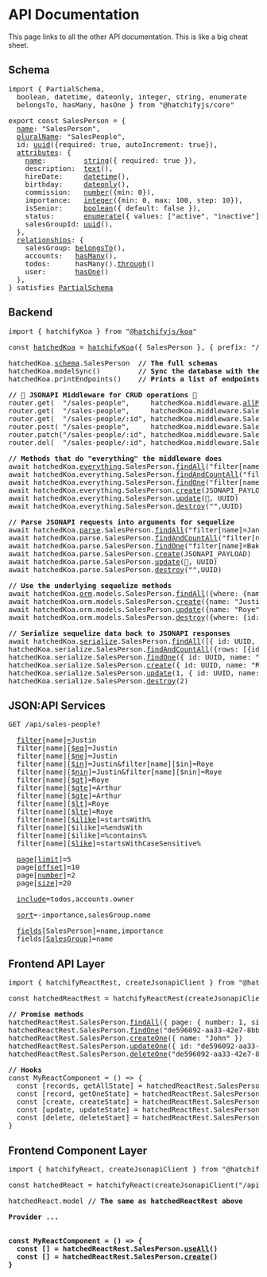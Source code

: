 # API Documentation

This page links to all the other API documentation. This is like a big cheat sheet.

## Schema

<pre>
import { PartialSchema, 
  boolean, datetime, dateonly, integer, string, enumerate
  belongsTo, hasMany, hasOne } from "@hatchifyjs/core"
  
export const SalesPerson = {
  <a href="schema/naming.md#schemaname">name</a>: "SalesPerson",
  <a href="schema/naming.md#schemapluralname">pluralName</a>: "SalesPeople",
  id: <a href="schema/attribute-types/uuid.md">uuid</a>({required: true, autoIncrement: true}),
  <a href="./schema/attribute-types/README.md">attributes</a>: {
    <a href="schema/naming.md#general-guidelines">name</a>:         <a href="./attribute-types/string.md">string</a>({ required: true }),
    description:  <a href="schema/attribute-types/text.md">text</a>(),
    hireDate:     <a href="schema/attribute-types/datetime.md">datetime</a>(),
    birthday:     <a href="./schema/attribute-types/datetime.md">dateonly</a>(),
    commission:   <a href="./schema/attribute-types/number.md">number</a>({min: 0}),
    importance:   <a href="schema/attribute-types/integer.md">integer</a>({min: 0, max: 100, step: 10}),
    isSenior:     <a href="schema/attribute-types/boolean.md">boolean</a>({ default: false }),
    status:       <a href="schema/attribute-types/enum.md">enumerate</a>({ values: ["active", "inactive"] }),
    salesGroupId: <a href="./schema/attribute-types/uuid.md">uuid</a>(),
  },
  <a href="./schema/relationship-types/README.md">relationships</a>: {
    salesGroup: <a href="schema/relationship-types/belongs-to.md">belongsTo</a>(),
    accounts:   <a href="schema/relationship-types/has-many.md">hasMany</a>(),
    todos:      hasMany().<a href="schema/relationship-types/has-many-through.md">through</a>()
    user:       <a href="./schema/relationship-types/has-one.md">hasOne</a>()
  },
} satisfies <a href="schema/naming.md">PartialSchema</a>
</pre>

## Backend

<pre>
import { hatchifyKoa } from "<a href="./koa/README.md">@hatchifyjs/koa</a>"
  
const <a href="./koa/README.md#hatchedkoa">hatchedKoa</a> = <a href="./koa/README.md#hatchifykoa">hatchifyKoa</a>({ SalesPerson }, { prefix: "/api" })

hatchedKoa.<a href="schema/README.md">schema</a>.SalesPerson  <b>// The full schemas</b>
hatchedKoa.modelSync()         <b>// Sync the database with the schema</b>
hatchedKoa.printEndpoints()    <b>// Prints a list of endpoints generated by Hatchify</b>

<b>// 🛑 JSONAPI Middleware for CRUD operations 🛑</b>
router.get(  "/sales-people",     hatchedKoa.middleware.<a href="./koa/hatchedKoa.middleware.md#hatchedkoamiddlewareallmodels">allModels</a>.<a href="./koa/hatchedKoa.middleware.md#all">all</a>);
router.get(  "/sales-people",     hatchedKoa.middleware.SalesPerson.<a href="./koa/hatchedKoa.middleware.md#findandcountall">findAndCountAll</a>)
router.get(  "/sales-people/:id", hatchedKoa.middleware.SalesPerson.<a href="./koa/hatchedKoa.middleware.md#findone">findOne</a>)
router.post( "/sales-people",     hatchedKoa.middleware.SalesPerson.<a href="./koa/hatchedKoa.middleware.md#create">create</a>)
router.patch("/sales-people/:id", hatchedKoa.middleware.SalesPerson.<a href="./koa/hatchedKoa.middleware.md#update">update</a>)
router.del(  "/sales-people/:id", hatchedKoa.middleware.SalesPerson.<a href="./koa/hatchedKoa.middleware.md#destroy">destroy</a>)

<b>// Methods that do "everything" the middleware does</b>
await hatchedKoa.<a href="./koa/hatchedKoa.everything.md">everything</a>.SalesPerson.<a href="./koa/hatchedKoa.everything.md#findall">findAll</a>("filter[name]=Jane")
await hatchedKoa.everything.SalesPerson.<a href="./koa/hatchedKoa.everything.md#findandcountall">findAndCountAll</a>("filter[name]=Baking")
await hatchedKoa.everything.SalesPerson.<a href="./koa/hatchedKoa.everything.md#findOne">findOne</a>("filter[name]=Baking")
await hatchedKoa.everything.SalesPerson.<a href="./koa/hatchedKoa.everything.md#create">create</a>(JSONAPI_PAYLOAD)
await hatchedKoa.everything.SalesPerson.<a href="./koa/hatchedKoa.everything.md#update">update</a>(🛑, UUID)
await hatchedKoa.everything.SalesPerson.<a href="./koa/hatchedKoa.everything.md#destroy">destroy</a>("",UUID)

<b>// Parse JSONAPI requests into arguments for sequelize</b>
await hatchedKoa.<a href="./koa/hatchedKoa.parse.md">parse</a>.SalesPerson.<a href="./koa/hatchedKoa.parse.md#findall">findAll</a>("filter[name]=Jane")
await hatchedKoa.parse.SalesPerson.<a href="./koa/hatchedKoa.parse.md#findandcountall">findAndCountAll</a>("filter[name]=Baking")
await hatchedKoa.parse.SalesPerson.<a href="./koa/hatchedKoa.parse.md#findOne">findOne</a>("filter[name]=Baking")
await hatchedKoa.parse.SalesPerson.<a href="./koa/hatchedKoa.parse.md#create">create</a>(JSONAPI_PAYLOAD)
await hatchedKoa.parse.SalesPerson.<a href="./koa/hatchedKoa.parse.md#update">update</a>(🛑, UUID)
await hatchedKoa.parse.SalesPerson.<a href="./koa/hatchedKoa.parse.md#destroy">destroy</a>("",UUID)

<b>// Use the underlying sequelize methods</b>
await hatchedKoa.<a href="https://sequelize.org/docs/v6/core-concepts/model-basics/#model-definition">orm</a>.models.SalesPerson.<a href="https://sequelize.org/docs/v6/core-concepts/model-querying-basics/#specifying-attributes-for-select-queries">findAll</a>({where: {name: "Jane"}})
await hatchedKoa.orm.models.SalesPerson.<a href="https://sequelize.org/docs/v6/core-concepts/model-querying-basics/#simple-insert-queries">create</a>({name: "Justin"})
await hatchedKoa.orm.models.SalesPerson.<a href="https://sequelize.org/docs/v6/core-concepts/model-querying-basics/#simple-update-queries">update</a>({name: "Roye"},{where: {id: UUID}})
await hatchedKoa.orm.models.SalesPerson.<a href="https://sequelize.org/docs/v6/core-concepts/model-querying-basics/#simple-delete-queries">destroy</a>({where: {id: UUID}})

<b>// Serialize sequelize data back to JSONAPI responses</b>
await hatchedKoa.<a href="./koa/hatchedKoa.parse.md">serialize</a>.SalesPerson.<a href="./koa/hatchedKoa.serialize.md#findall">findAll</a>([{ id: UUID, name: "Roye" }])
hatchedKoa.serialize.SalesPerson.<a href="./koa/hatchedKoa.serialize.md#findandcountall">findAndCountAll</a>({rows: [{id: UUID, ...}], count: 1})
hatchedKoa.serialize.SalesPerson.<a href="./koa/hatchedKoa.serialize.md#findOne">findOne</a>({ id: UUID, name: "Roye" })
hatchedKoa.serialize.SalesPerson.<a href="./koa/hatchedKoa.serialize.md#create">create</a>({ id: UUID, name: "Roye" })
hatchedKoa.serialize.SalesPerson.<a href="./koa/hatchedKoa.serialize.md#update">update</a>(1, { id: UUID, name: "Roye" })
hatchedKoa.serialize.SalesPerson.<a href="./koa/hatchedKoa.serialize.md#destroy">destroy</a>(2)
</pre>

## JSON:API Services

<pre>
GET /api/sales-people?

  <a href="./jsonapi/reading/filtering/README.md">filter</a>[name]<a href="./jsonapi/reading/filtering/no-operator.md">=</a>Justin
  filter[name][<a href="./jsonapi/reading/filtering/%24eq.md">$eq</a>]=Justin
  filter[name][<a href="./jsonapi/reading/filtering/%24ne.md">$ne</a>]=Justin
  filter[name][<a href="./jsonapi/reading/filtering/%24in.md">$in</a>]=Justin&filter[name][$in]=Roye
  filter[name][<a href="./jsonapi/reading/filtering/%24nin.md">$nin</a>]=Justin&filter[name][$nin]=Roye
  filter[name][<a href="./jsonapi/reading/filtering/%24gt.md">$gt</a>]=Roye
  filter[name][<a href="./jsonapi/reading/filtering/%24gte.md">$gte</a>]=Arthur
  filter[name][<a href="./jsonapi/reading/filtering/%24gte.md">$gte</a>]=Arthur
  filter[name][<a href="./jsonapi/reading/filtering/%24lt.md">$lt</a>]=Roye
  filter[name][<a href="./jsonapi/reading/filtering/%24lte.md">$lte</a>]=Roye
  filter[name][<a href="./jsonapi/reading/filtering/%24ilike.md">$ilike</a>]=startsWith%
  filter[name][$ilike]=%endsWith
  filter[name][$ilike]=%contains%
  filter[name][<a href="./jsonapi/reading/filtering/%24like.md">$like</a>]=startsWithCaseSensitive%
  
  <a href="./jsonapi/reading/paginating/README.md">page</a>[<a href="./jsonapi/reading/paginating/README.md#offset-and-limit-pagination">limit</a>]=5
  page[<a href="./jsonapi/reading/paginating/README.md#offset-and-limit-pagination">offset</a>]=10
  page[<a href="./jsonapi/reading/paginating/README.md#page-based-pagination">number</a>]=2
  page[<a href="./jsonapi/reading/paginating/README.md#page-based-pagination">size</a>]=20

  <a href="./jsonapi/reading/relationships/README.md">include</a>=todos,accounts.owner

  <a href="./jsonapi/reading/sorting/README.md">sort</a>=-importance,salesGroup.name

  <a href="./jsonapi/reading/sparse-fields/README.md">fields</a>[SalesPerson]=name,importance
  fields[<a href="./jsonapi/reading/sparse-fields/README.md#example-with-relationships">SalesGroup</a>]=name
</pre>

## Frontend API Layer

<pre>
import { hatchifyReactRest, createJsonapiClient } from "@hatchifyjs/react-jsonapi";

const hatchedReactRest = hatchifyReactRest(createJsonapiClient("/api", { SalesPerson }))

<b>// Promise methods</b>
hatchedReactRest.SalesPerson.<a href="">findAll</a>({ page: { number: 1, size: 10 }})
hatchedReactRest.SalesPerson.<a href="">findOne</a>("de596092-aa33-42e7-8bb7-09ec5b20d73f")
hatchedReactRest.SalesPerson.<a href="">createOne</a>({ name: "John" })
hatchedReactRest.SalesPerson.<a href="">updateOne</a>({ id: "de596092-aa33-42e7-8bb7-09ec5b20d73f", name: "Johnny" })
hatchedReactRest.SalesPerson.<a href="">deleteOne</a>("de596092-aa33-42e7-8bb7-09ec5b20d73f")

<b>// Hooks</b>
const MyReactComponent = () => {
  const [records, getAllState] = hatchedReactRest.SalesPerson.<a href="">useAll</a>({ page: { number: 1, size: 10 }})
  const [record, getOneState] = hatchedReactRest.SalesPerson.<a href="">useOne</a>("de596092-aa33-42e7-8bb7-09ec5b20d73f")
  const [create, createState] = hatchedReactRest.SalesPerson.<a href="">useCreateOne</a>()
  const [update, updateState] = hatchedReactRest.SalesPerson.<a href="">useUpdateOne</a>()
  const [delete, deleteStaet] = hatchedReactRest.SalesPerson.<a href="">useDeleteOne</a>()
}
</pre>

## Frontend Component Layer

<pre>
import { hatchifyReact, createJsonapiClient } from "@hatchifyjs/react-jsonapi";

const hatchedReact = hatchifyReact(createJsonapiClient("/api", Schemas))

hatchedReact.<a>model</a> <b>// The same as hatchedReactRest above

Provider ...

  
const MyReactComponent = () => {
  const [] = hatchedReactRest.SalesPerson.<a href="">useAll</a>()
  const [] = hatchedReactRest.SalesPerson.<a href="">create</a>()
}
</pre>
